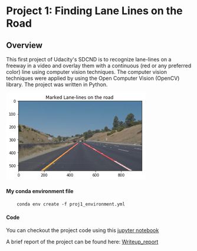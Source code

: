 # Project 1: Finding Lane Lines on the Road

## Overview
This first project of Udacity's SDCND is to recognize lane-lines on a freeway in a video and overlay them with a continuous (red or any preferred color) line using computer vision techniques. The computer vision techniques were applied by using the Open Computer Vision (OpenCV) library. The project was written in Python.  

![Lanes lines detected on the road](./writeup_images/final_lane_marking.png)


#### My conda environment file

```
    conda env create -f proj1_environment.yml

```

#### Code

You can checkout the project code using this [jupyter notebook](./P1.ipynb)

A brief report of the project can be found here: [Writeup_report](./writeup_report.md)

